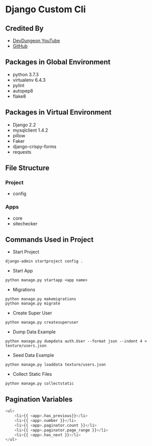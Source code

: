 # Django Custom Cli

## Credited By

- [DevDungeon YouTube](https://www.youtube.com/watch?v=2xmfgl-hI9A&list=PLEtC2iwVrNRYuK530RDqYklK1fs3qyhwr)
- [GitHub](https://github.com/DevDungeon/DjangoSiteCheckerExample)

## Packages in Global Environment

- python 3.7.3
- virtualenv 6.4.3
- pylint
- autopep8
- flake8

## Packages in Virtual Environment

- Django 2.2
- mysqlclient 1.4.2
- pillow
- Faker
- django-crispy-forms
- requests

## File Structure

### Project

- config

### Apps

- core
- sitechecker

## Commands Used in Project

- Start Project

```shell
django-admin startproject config .
```

- Start App

```shell
python manage.py startapp <app name>
```

- Migrations

```shell
python manage.py makemigrations
python manage.py migrate
```

- Create Super User

```shell
python manage.py createsuperuser
```

- Dump Data Example

```shell
python manage.py dumpdata auth.User --format json --indent 4 > texture/users.json
```

- Seed Data Example

```shell
python manage.py loaddata texture/users.json
```

- Collect Static Files

```shell
python manage.py collectstatic
```

## Pagination Variables

```python
<ul>
    <li>{{ <app>.has_previous}}</li>
    <li>{{ <app>.number }}</li>
    <li>{{ <app>.paginator.count }}</li>
    <li>{{ <app>.paginator.page_range }}</li>
    <li>{{ <app>.has_next }}</li>
</ul>
```

